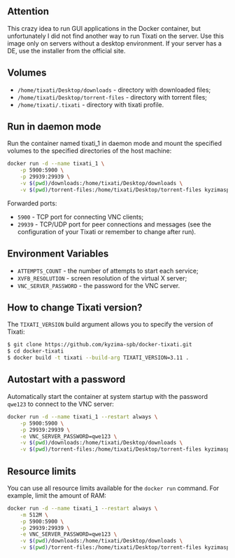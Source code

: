 ## Attention

This crazy idea to run GUI applications in the Docker container, but unfortunately I did not find another way to run Tixati on the server. Use this image only on servers without a desktop environment. If your server has a DE, use the installer from the official site.


## Volumes

* `/home/tixati/Desktop/downloads` - directory with downloaded files;
* `/home/tixati/Desktop/torrent-files` - directory with torrent files;
* `/home/tixati/.tixati` - directory with tixati profile.


## Run in daemon mode

Run the container named tixati_1 in daemon mode and mount the specified volumes to the specified directories of the host machine:

```bash
docker run -d --name tixati_1 \
    -p 5900:5900 \
    -p 29939:29939 \
    -v $(pwd)/downloads:/home/tixati/Desktop/downloads \
    -v $(pwd)/torrent-files:/home/tixati/Desktop/torrent-files kyzimaspb/tixati
```

Forwarded ports:
* `5900` - TCP port for connecting VNC clients;
* `29939` - TCP/UDP port for peer connections and messages (see the configuration of your Tixati or remember to change after run).


## Environment Variables

* `ATTEMPTS_COUNT` - the number of attempts to start each service;
* `XVFB_RESOLUTION` - screen resolution of the virtual X server;
* `VNC_SERVER_PASSWORD` - the password for the VNC server.

## How to change Tixati version?

The `TIXATI_VERSION` build argument allows you to specify the version of Tixati:

```bash
$ git clone https://github.com/kyzima-spb/docker-tixati.git
$ cd docker-tixati
$ docker build -t tixati --build-arg TIXATI_VERSION=3.11 .
```

## Autostart with a password

Automatically start the container at system startup with the password `qwe123` to connect to the VNC server:

```bash
docker run -d --name tixati_1 --restart always \
    -p 5900:5900 \
    -p 29939:29939 \
    -e VNC_SERVER_PASSWORD=qwe123 \
    -v $(pwd)/downloads:/home/tixati/Desktop/downloads \
    -v $(pwd)/torrent-files:/home/tixati/Desktop/torrent-files kyzimaspb/tixati
```


## Resource limits

You can use all resource limits available for the `docker run` command. For example, limit the amount of RAM:

```bash
docker run -d --name tixati_1 --restart always \
    -m 512M \
    -p 5900:5900 \
    -p 29939:29939 \
    -e VNC_SERVER_PASSWORD=qwe123 \
    -v $(pwd)/downloads:/home/tixati/Desktop/downloads \
    -v $(pwd)/torrent-files:/home/tixati/Desktop/torrent-files kyzimaspb/tixati
```
